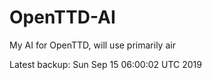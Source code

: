 # OpenTTD-AI
My AI for OpenTTD, will use primarily air

Latest backup: Sun Sep 15 06:00:02 UTC 2019

